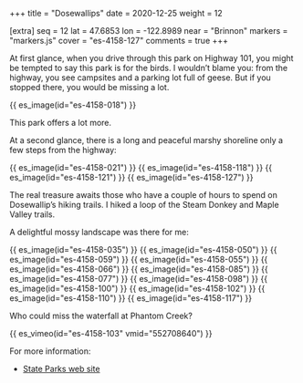 +++
title = "Dosewallips"
date = 2020-12-25
weight = 12

[extra]
seq = 12
lat = 47.6853
lon = -122.8989
near = "Brinnon"
markers = "markers.js"
cover = "es-4158-127"
comments = true
+++

At first glance, when you drive through this park on Highway 101, you might be tempted to say this park is for the birds. I wouldn’t blame you: from the highway, you see campsites and a parking lot full of geese. But if you stopped there, you would be missing a lot.

<!-- more -->

{{ es_image(id="es-4158-018") }}

This park offers a lot more.

At a second glance, there is a long and peaceful marshy shoreline only a few steps from the highway:

{{ es_image(id="es-4158-021") }}
{{ es_image(id="es-4158-118") }}
{{ es_image(id="es-4158-121") }}
{{ es_image(id="es-4158-127") }}

The real treasure awaits those who have a couple of hours to spend on Dosewallip’s hiking trails. I hiked a loop of the Steam Donkey and Maple Valley trails.

A delightful mossy landscape was there for me:

{{ es_image(id="es-4158-035") }}
{{ es_image(id="es-4158-050") }}
{{ es_image(id="es-4158-059") }}
{{ es_image(id="es-4158-055") }}
{{ es_image(id="es-4158-066") }}
{{ es_image(id="es-4158-085") }}
{{ es_image(id="es-4158-077") }}
{{ es_image(id="es-4158-098") }}
{{ es_image(id="es-4158-100") }}
{{ es_image(id="es-4158-102") }}
{{ es_image(id="es-4158-110") }}
{{ es_image(id="es-4158-117") }}

Who could miss the waterfall at Phantom Creek?

{{ es_vimeo(id="es-4158-103" vmid="552708640") }}

For more information:

* [State Parks web site](https://parks.state.wa.us/499/Dosewallips)
